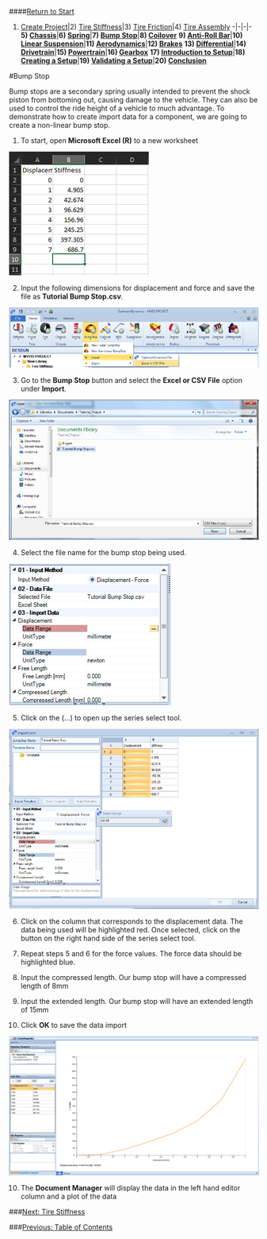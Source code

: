 ####[Return to Start](1_Tutorial_1.md)

1) [Create Project](2_Create_Project.md)|2) [Tire Stiffness](3_Tire_Stiffness.md)|3) [Tire Friction](4_Tire_Friction.md)|4) [Tire Assembly](5_TireAssy.md)
-|-|-|-
__5) [Chassis](6_Chassis.md)__|__6) [Spring](7_Spring.md)__|__7) [Bump Stop](8_BumpStop.md)__|__8) [Coilover](9_Coilover.md)__
__9) [Anti-Roll Bar](10_ARB.md)__|__10) [Linear Suspension](11_LinearSus.md)__|__11) [Aerodynamics](12_Aero.md)__|__12) [Brakes](13_Brakes.md)__
__13) [Differential](14_Diff.md)__|__14) [Drivetrain](15_DT.md)__|__15) [Powertrain](16_Powertrain.md)__|__16) [Gearbox](17_Gearbox.md)__
__17) [Introduction to Setup](18_Setupintro.md)__|__18) [Creating a Setup](19_Setup.md)__|__19) [Validating a Setup](20_ValidateSetup.md)__|__20) [Conclusion](21_Conclusion.md)__

#Bump Stop

Bump stops are a secondary spring usually intended to prevent the shock piston from bottoming out, causing damage to the vehicle.  They can also be used to control the ride height of a vehicle to much advantage.  To demonstrate how to create import data for a component, we are going to create a non-linear bump stop.

1) To start, open __Microsoft Excel (R)__ to a new worksheet

![Bump Stop Data](../img/bump_stop_data.PNG)

2) Input the following dimensions for displacement and force and save the file as __Tutorial Bump Stop.csv__.

![Bump Stop Import](../img/bump_stop_import.png)

3) Go to the __Bump Stop__ button and select the __Excel or CSV File__ option under __Import__.

![Bump Stop File](../img/import_file.png)

4) Select the file name for the bump stop being used.

![Displacement Button](../img/displacement_bs.png)

5) Click on the (...) to open up the series select tool.

![Displacement Data](../img/displacement_data.png)

6) Click on the column that corresponds to the displacement data. The data being used will be highlighted red.  Once selected, click on the button on the right hand side of the series select tool.

7) Repeat steps 5 and 6 for the force values.  The force data should be highlighted blue.

8) Input the compressed length.  Our bump stop will have a compressed length of 8mm

9) Input the extended length.  Our bump stop will have an extended length of 15mm

10) Click __OK__ to save the data import

![Bump Stop Output](../img/bs_output.png)

10) The __Document Manager__ will display the data in the left hand editor column and a plot of the data

###[Next: Tire Stiffness](3_Tire_Stiffness.md)

###[Previous: Table of Contents](1_Tutorial_1.md)
